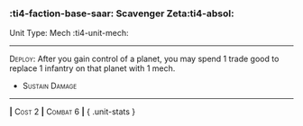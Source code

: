 ### :ti4-faction-base-saar: **Scavenger Zeta**:ti4-absol:

Unit Type: Mech :ti4-unit-mech:

---

<span style="font-variant:small-caps;">Deploy</span>: After you gain control of a planet, you may spend 1 trade good to replace 1 infantry on that planet with 1 mech.

* <span style="font-variant:small-caps;">Sustain Damage</span> 


---

__|__ <span style="font-variant:small-caps;">Cost 2</span> __|__ <span style="font-variant:small-caps;">Combat 6</span> __|__
{ .unit-stats }
